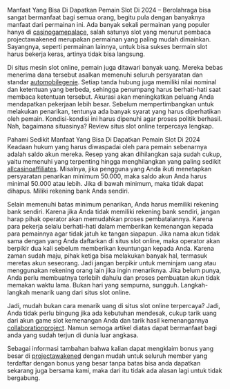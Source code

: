 Manfaat Yang Bisa Di Dapatkan Pemain Slot Di 2024 – Berolahraga bisa sangat bermanfaat bagi semua orang, begitu pula dengan banyaknya manfaat dari permainan ini. Ada banyak sekali permainan yang populer hanya di <a href="https://casinogamepalace.com/">casinogamepalace</a>, salah satunya slot yang menurut pembaca projectawakened merupakan permainan yang paling mudah dimainkan. Sayangnya, seperti permainan lainnya, untuk bisa sukses bermain slot harus bekerja keras, artinya tidak bisa langsung.

Di situs mesin slot online, pemain juga ditawari banyak uang. Mereka bebas menerima dana tersebut asalkan memenuhi seluruh persyaratan dan standar <a href="https://automobilegenie.com/">automobilegenie</a>. Setiap tanda hubung juga memiliki nilai nominal dan ketentuan yang berbeda, sehingga penumpang harus berhati-hati saat membaca ketentuan tersebut. Akurasi akan meningkatkan peluang Anda mendapatkan pekerjaan lebih besar. Sebelum mempertimbangkan untuk melakukan penarikan, tentunya ada banyak syarat yang harus diperhatikan oleh pemain. Kondisi-kondisi ini harus dipenuhi agar proses politik berhasil. Nah, bagaimana situasinya? Review situs slot online terpercaya lengkap.

Pahami Sedikit Manfaat Yang Bisa Di Dapatkan Pemain Slot Di 2024
Keadaan hukum yang harus diwaspadai oleh para pemain sebenarnya adalah saldo akun mereka. Resep yang akan dihilangkan saja sudah cukup, yaitu memenuhi yang terpenting hingga menghilangkan yang paling sedikit <a href="https://allcasinoaffiliates.com/">allcasinoaffiliates</a>. Misalnya, jika pengguna yang Anda ikuti menetapkan persyaratan penarikan minimum 50.000, maka saldo akun Anda harus minimal 50.000 atau lebih. Jika di bawah minimum, maka tidak dapat dihapus. Miliki rekening bank Anda sendiri.

Selain memenuhi batas minimum penarikan, Anda harus memiliki rekening bank sendiri. Karena jika Anda tidak memiliki rekening bank sendiri, jangan harap pihak operator akan memudahkan proses pembatalannya. Karena para pekerja selalu berhati-hati dalam memberikan kemenangan kepada para pemainnya agar tidak jatuh ke tangan siapapun. Jika nama akun tidak sama dengan yang Anda daftarkan di situs slot online, maka operator akan berpikir dua kali sebelum memberikan keuntungan kepada Anda. Karena zaman sudah maju, pihak ketiga bisa melakukan banyak hal, termasuk meretas akun seseorang. Jadi jangan berpikir untuk meminjam uang atau menggunakan rekening orang lain jika ingin menariknya. Jika belum punya, Anda perlu membuatnya terlebih dahulu dan proses pembuatan akun tidak memakan waktu lama. Bukan hari yang sempurna, sungguh. Langkah-langkah menarik uang dari situs slot online.

Jadi, mudah bukan cara menarik uang di situs slot online terpercaya? Jadi, Anda tidak perlu bingung jika ada kebutuhan mendesak, cukup tarik uang dari akun game slot kemenangan Anda dan tarik hasil kemenangannya <a href="https://collaborationproject.org/">collaborationproject</a>. Namun semoga artikel diatas dapat bermanfaat bagi anda yang sudah terjun di dunia luar angkasa.

Sebagai informasi tambahan bahwa kalian dapat mengklaim bonus yang besar di <a href="https://projectawakened.com/">projectawakened</a> dengan mudah untuk seluruh member yang terdaftar dengan bonus yang besar tanpa batas bisa anda dapatkan sekarang juga bersama kami, maka  dari itu tidak ada alasan lagi untuk tidak bergabung.
